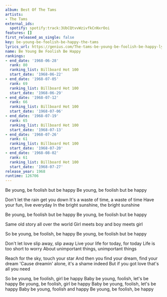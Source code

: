 ```yaml
---
album: Best Of The Tams
artists:
- The Tams
external_ids:
  spotify: spotify:track:3UbCQtvvWzivfkCnNxrOoi
features: []
first_released_as_single: false
key: be-young-be-foolish-be-happy-the-tams
lyrics_url: https://genius.com/The-tams-be-young-be-foolish-be-happy-lyrics
name: Be Young Be Foolish Be Happy
rankings:
- end_date: '1968-06-28'
  rank: 80
  ranking_list: Billboard Hot 100
  start_date: '1968-06-22'
- end_date: '1968-07-05'
  rank: 69
  ranking_list: Billboard Hot 100
  start_date: '1968-06-29'
- end_date: '1968-07-12'
  rank: 66
  ranking_list: Billboard Hot 100
  start_date: '1968-07-06'
- end_date: '1968-07-19'
  rank: 65
  ranking_list: Billboard Hot 100
  start_date: '1968-07-13'
- end_date: '1968-07-26'
  rank: 61
  ranking_list: Billboard Hot 100
  start_date: '1968-07-20'
- end_date: '1968-08-02'
  rank: 61
  ranking_list: Billboard Hot 100
  start_date: '1968-07-27'
release_year: 1968
runtime: 126706
---
```

Be young, be foolish but be happy
Be young, be foolish but be happy

Don't let the rain get you down
It's a waste of time, a waste of time
Have your fun, live everyday
In the bright sunshine, the bright sunshine

Be young, be foolish but be happy
Be young, be foolish but be happy

Same old story all over the world
Girl meets boy and boy meets girl

So be young, be foolish, be happy
Be young, be foolish but be happy

Don't let love slip away, slip away
Live your life for today, for today
Life is too short to worry
About unimportant things, unimportant things

Reach for the sky, touch your star
And then you find your dream, find your dream
'Cause dreamin' alone, it's a shame indeed
But if you got love that's all you need

So be young, be foolish, girl be happy
Baby be young, foolish, let's be happy
Be young, be foolish, girl be happy
Baby be young, foolish, let's be happy
Baby be young, foolish and happy
Be young, be foolish, be happy
